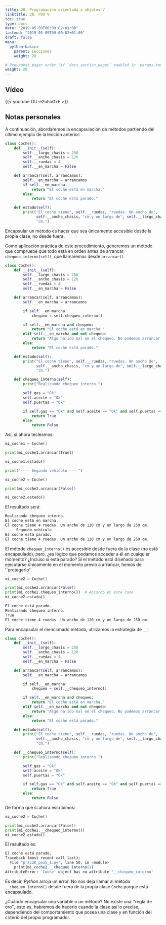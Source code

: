 ```yaml
---
title: 28. Programación orientada a objetos V
linktitle: 28. POO V
toc: true
type: docs
date: "2019-05-09T00:00:02+01:00"
lastmod: "2019-05-09T00:00:02+01:00"
draft: false
menu:
  python-basic:
    parent: Lecciones
    weight: 28

# Prev/next pager order (if `docs_section_pager` enabled in `params.toml`)
weight: 28
---
```


## Vídeo

{{< youtube OU-e2uhoGxE >}}

## Notas personales

A continuación, abordaremos la encapsulación de métodos partiendo del último ejemplo de la lección anterior:

```python
class Coche():
    def __init__(self):
        self.__largo_chasis = 250
        self.__ancho_chasis = 120
        self.__ruedas = 4
        self.__en_marcha = False

    def arrancar(self, arrancamos):
        self.__en_marcha = arrancamos
        if self.__en_marcha:
            return "El coche está en marcha."
        else:
            return "El coche está parado."

    def estado(self):
        print("El coche tiene", self.__ruedas, "ruedas. Un ancho de",
              self.__ancho_chasis, "cm y un largo de", self.__largo_chasis,
              "cm.")
```

Encapsular un método es hacer que sea únicamente accesible desde la propia clase, no desde fuera.

Como aplicación práctica de este procedimiento, generemos un método que compruebe que todo está en orden antes de arrancar, `chequeo_interno(self)`, que llamaremos desde `arrancar()`.

```python
class Coche():
    def __init__(self):
        self.__largo_chasis = 250
        self.__ancho_chasis = 120
        self.__ruedas = 4
        self.__en_marcha = False

    def arrancar(self, arrancamos):
        self.__en_marcha = arrancamos

        if self.__en_marcha:
            chequeo = self.chequeo_interno()

        if self.__en_marcha and chequeo:
            return "El coche está en marcha."
        elif self.__en_marcha and not chequeo:
            return "Algo ha ido mal en el chequeo. No podemos arrancar."
        else:
            return "El coche está parado."

    def estado(self):
        print("El coche tiene", self.__ruedas, "ruedas. Un ancho de",
              self.__ancho_chasis, "cm y un largo de", self.__largo_chasis,
              "cm.")

    def chequeo_interno(self):
        print("Realizando chequeo interno.")

        self.gas = "Ok"
        self.aceite = "Ok"
        self.puertas = "Ok"

        if self.gas == "Ok" and self.aceite == "Ok" and self.puertas == "Ok":
            return True
        else:
            return False
```

Así, si ahora tecleamos:

```python
mi_coche1 = Coche()

print(mi_coche1.arrancar(True))

mi_coche1.estado()

print("---- Segundo vehículo ----")

mi_coche2 = Coche()

print(mi_coche2.arrancar(False))

mi_coche2.estado()
```

El resultado será:

```bash
Realizando chequeo interno.
El coche está en marcha.
El coche tiene 4 ruedas. Un ancho de 120 cm y un largo de 250 cm.
---- Segundo vehículo ----
El coche está parado.
El coche tiene 4 ruedas. Un ancho de 120 cm y un largo de 250 cm.
```

El método `chequeo_interno()` es accesible desde fuera de la clase (no está encapsulado), pero, ¿es lógico que podamos acceder a él en cualquier momento? ¿Incluso si está parado? Si el método está diseñado para ejecutarse únicamente en el momento previo a arrancar, hemos de ''protegerlo''.

```python
mi_coche2 = Coche()

print(mi_coche2.arrancar(False))
print(mi_coche2.chequeo_interno())  # Absurdo en este caso
mi_coche2.estado()
```

```bash
El coche está parado.
Realizando chequeo interno.
True
El coche tiene 4 ruedas. Un ancho de 120 cm y un largo de 250 cm.
```

Para encapsular el mencionado método, utilizamos la estrategia de `__`:

```python
class Coche():
    def __init__(self):
        self.__largo_chasis = 250
        self.__ancho_chasis = 120
        self.__ruedas = 4
        self.__en_marcha = False

    def arrancar(self, arrancamos):
        self.__en_marcha = arrancamos

        if self.__en_marcha:
            chequeo = self.__chequeo_interno()

        if self.__en_marcha and chequeo:
            return "El coche está en marcha."
        elif self.__en_marcha and not chequeo:
            return "Algo ha ido mal en el chequeo. No podemos arrancar."
        else:
            return "El coche está parado."

    def estado(self):
        print("El coche tiene", self.__ruedas, "ruedas. Un ancho de",
              self.__ancho_chasis, "cm y un largo de", self.__largo_chasis,
              "cm.")

    def __chequeo_interno(self):
        print("Realizando chequeo interno.")

        self.gas = "Ok"
        self.aceite = "Ok"
        self.puertas = "Ok"

        if self.gas == "Ok" and self.aceite == "Ok" and self.puertas == "Ok":
            return True
        else:
            return False
```

De forma que si ahora escribimos:

```python
mi_coche2 = Coche()

print(mi_coche2.arrancar(False))
print(mi_coche2.__chequeo_interno())
mi_coche2.estado()
```

El resultado es:

```bash
El coche está parado.
Traceback (most recent call last):
  File "prac28_poo5_1.py", line 50, in <module>
    print(mi_coche2.__chequeo_interno())
AttributeError: 'Coche' object has no attribute '__chequeo_interno'
```

Es decir, *Python* arroja un error. No nos deja llamar al método `__chequeo_interno()` desde fuera de la propia clase `Coche` porque está encapsulado.

¿Cuándo encapsular una variable o un método? No existe una ''regla de oro'', esto es, habremos de hacerlo cuando la clase así lo precise, dependiendo del comportamiento que posea una clase y en función del criterio del propio programador.
